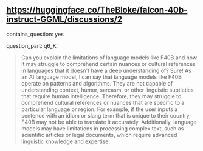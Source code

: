 ## https://huggingface.co/TheBloke/falcon-40b-instruct-GGML/discussions/2

contains_question: yes

question_part: 
q6_K: 
> Can you explain the limitations of language models like F40B and how it may struggle to comprehend certain nuances or cultural references in languages that it doesn't have a deep understanding of?
> Sure! As an AI language model, I can say that language models like F40B operate on patterns and algorithms. They are not capable of understanding context, humor, sarcasm, or other linguistic subtleties that require human intelligence. Therefore, they may struggle to comprehend cultural references or nuances that are specific to a particular language or region. For example, if the user inputs a sentence with an idiom or slang term that is unique to their country, F40B may not be able to translate it accurately. Additionally, language models may have limitations in processing complex text, such as scientific articles or legal documents, which require advanced linguistic knowledge and expertise.